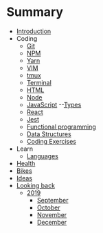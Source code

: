 # Summary

- [Introduction](README.md)
- Coding
  - [Git](coding/git/git.md)
  - [NPM](coding/npm/npm.md)
  - [Yarn](coding/yarn/yarn.md)
  - [VIM](coding/vim/vim.md)
  - [tmux](coding/tmux/tmux.md)
  - [Terminal](coding/terminal/terminal.md)
  - [HTML](coding/html/html.md)
  - [Node](coding/node/node.md)
  - [JavaScript](coding/js/javascript.md)
    --[Types](coding/js/types.md)
  - [React](coding/react/react.md)
  - [Jest](coding/jest/jest.md)
  - [Functional programming](coding/fp/fp.md)
  - [Data Structures](coding/ds/ds.md)
  - [Coding Exercises](coding/exercises/exercises.md)
- Learn
  - [Languages](learn/languages/languages.md)
- [Health](health/health.md)
- [Bikes](bikes/bikes.md)
- [Ideas](ideas/ideas.md)
- [Looking back](looking-back/looking-back.md)
  - [2019](looking-back/2019/2019.md)
    - [September](looking-back/2019/2019-september.md)
    - [October](looking-back/2019/2019-october.md)
    - [November](looking-back/2019/2019-november.md)
    - [December](looking-back/2019/2019-december.md)

